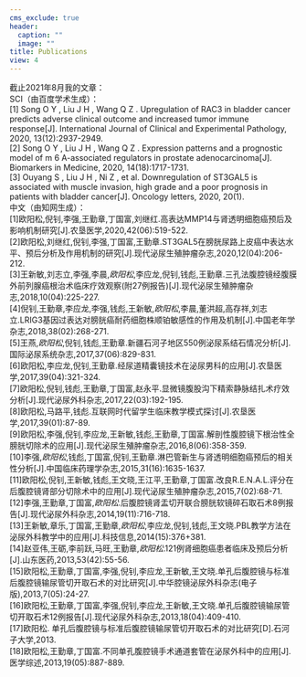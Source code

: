 ```yaml
---
cms_exclude: true
header:
  caption: ""
  image: ""
title: Publications
view: 4
---
```

截止2021年8月我的文章：   
SCI（由百度学术生成）：   
[1] Song O Y ,  Liu J H ,  Wang Q Z . Upregulation of RAC3 in bladder cancer predicts adverse clinical outcome and increased tumor immune response[J]. International Journal of Clinical and Experimental Pathology, 2020, 13(12):2937-2949.   
[2] Song O Y ,  Liu J H ,  Wang Q Z . Expression patterns and a prognostic model of m 6 A-associated regulators in prostate adenocarcinoma[J]. Biomarkers in Medicine, 2020, 14(18):1717-1731.   
[3] Ouyang S ,  Liu J H ,  Ni Z , et al. Downregulation of ST3GAL5 is associated with muscle invasion, high grade and a poor prognosis in patients with bladder cancer[J]. Oncology letters, 2020, 20(1).   
中文（由知网生成）：   
[1]欧阳松,倪钊,李强,王勤章,丁国富,刘继红.高表达MMP14与肾透明细胞癌预后及影响机制研究[J].农垦医学,2020,42(06):519-522.   
[2]欧阳松,刘继红,倪钊,李强,丁国富,王勤章.ST3GAL5在膀胱尿路上皮癌中表达水平、预后分析及作用机制的研究[J].现代泌尿生殖肿瘤杂志,2020,12(04):206-212.   
[3]王新敏,刘志立,李强,李晨,*欧阳松*,李应龙,倪钊,钱彪,王勤章.三孔法腹腔镜经腹膜外前列腺癌根治术临床疗效观察(附27例报告)[J].现代泌尿生殖肿瘤杂志,2018,10(04):225-227.   
[4]倪钊,王勤章,李应龙,李强,钱彪,王新敏,*欧阳松*,李晨,董洪超,高存祥,刘志立.LRIG3基因过表达对膀胱癌耐药细胞株顺铂敏感性的作用及机制[J].中国老年学杂志,2018,38(02):268-271.   
[5]王燕,*欧阳松*,倪钊,钱彪,王勤章.新疆石河子地区550例泌尿系结石情况分析[J].国际泌尿系统杂志,2017,37(06):829-831.   
[6]欧阳松,李应龙,倪钊,王勤章.经尿道精囊镜技术在泌尿男科的应用[J].农垦医学,2017,39(04):321-324.   
[7]欧阳松,倪钊,钱彪,王勤章,丁国富,赵永平.显微镜腹股沟下精索静脉结扎术疗效分析[J].现代泌尿外科杂志,2017,22(03):192-195.   
[8]欧阳松,马路平,钱彪.互联网时代留学生临床教学模式探讨[J].农垦医学,2017,39(01):87-89.   
[9]欧阳松,李强,倪钊,李应龙,王新敏,钱彪,王勤章,丁国富.解剖性腹腔镜下根治性全膀胱切除术的应用[J].现代泌尿生殖肿瘤杂志,2016,8(06):358-359.   
[10]李强,*欧阳松*,钱彪,丁国富,倪钊,王勤章.淋巴管新生与肾透明细胞癌预后的相关性分析[J].中国临床药理学杂志,2015,31(16):1635-1637.   
[11]欧阳松,倪钊,王新敏,钱彪,王文晓,王江平,王勤章,丁国富.改良R.E.N.A.L.评分在后腹腔镜肾部分切除术中的应用[J].现代泌尿生殖肿瘤杂志,2015,7(02):68-71.   
[12]李强,王勤章,丁国富,*欧阳松*.后腹腔镜肾盂切开联合膀胱软镜碎石取石术8例报告[J].现代泌尿外科杂志,2014,19(11):716-718.   
[13]王新敏,章乐,丁国富,王勤章,*欧阳松*,李应龙,倪钊,钱彪,王文晓.PBL教学方法在泌尿外科教学中的应用[J].科技信息,2014(15):376+381.   
[14]赵亚伟,王砺,李前跃,马旺,王勤章,*欧阳松*.121例肾细胞癌患者临床及预后分析[J].山东医药,2013,53(42):55-56.   
[15]欧阳松,王勤章,丁国富,李强,倪钊,李应龙,王新敏,王文晓.单孔后腹腔镜与标准后腹腔镜输尿管切开取石术的对比研究[J].中华腔镜泌尿外科杂志(电子版),2013,7(05):24-27.   
[16]欧阳松,王勤章,丁国富,李强,倪钊,李应龙,王新敏,王文晓.单孔后腹腔镜输尿管切开取石术12例报告[J].现代泌尿外科杂志,2013,18(04):409-410.   
[17]欧阳松. 单孔后腹腔镜与标准后腹腔镜输尿管切开取石术的对比研究[D].石河子大学,2013.   
[18]欧阳松,王勤章,丁国富.不同单孔腹腔镜手术通道套管在泌尿外科中的应用[J].医学综述,2013,19(05):887-889.   
